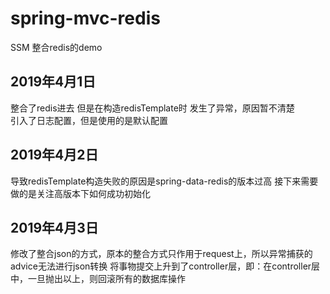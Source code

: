 # spring-mvc-redis
SSM 整合redis的demo

## 2019年4月1日<br/>
整合了redis进去 但是在构造redisTemplate时 发生了异常，原因暂不清楚
<br />
引入了日志配置，但是使用的是默认配置

## 2019年4月2日<br/>
导致redisTemplate构造失败的原因是spring-data-redis的版本过高
接下来需要做的是关注高版本下如何成功初始化

## 2019年4月3日<br />
修改了整合json的方式，原本的整合方式只作用于request上，所以异常捕获的advice无法进行json转换
将事物提交上升到了controller层，即：在controller层中，一旦抛出以上，则回滚所有的数据库操作
